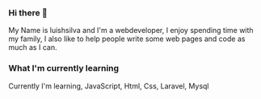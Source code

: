 ### Hi there 👋
My Name is luishsilva and I'm a webdeveloper, I enjoy spending time with my family, I also like to help people write some web pages and code as much as I can.

### What I'm currently learning

Currently I'm learning,
JavaScript,
Html,
Css,
Laravel,
Mysql
